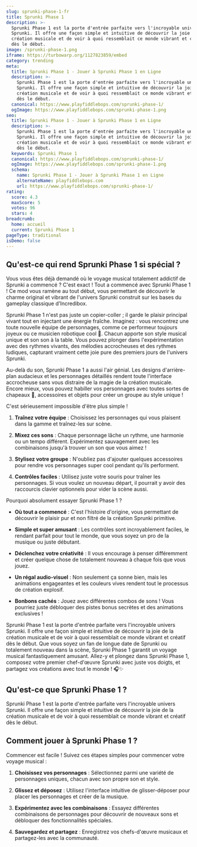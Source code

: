 ```yaml
---
slug: sprunki-phase-1-fr
title: Sprunki Phase 1
description: >-
  Sprunki Phase 1 est la porte d'entrée parfaite vers l'incroyable univers
  Sprunki. Il offre une façon simple et intuitive de découvrir la joie de la
  création musicale et de voir à quoi ressemblait ce monde vibrant et créatif
  dès le début.
image: /sprunki-phase-1.png
iframe: https://turbowarp.org/1127823859/embed
category: trending
meta:
  title: Sprunki Phase 1 - Jouer à Sprunki Phase 1 en Ligne
  description: >-
    Sprunki Phase 1 est la porte d'entrée parfaite vers l'incroyable univers
    Sprunki. Il offre une façon simple et intuitive de découvrir la joie de la
    création musicale et de voir à quoi ressemblait ce monde vibrant et créatif
    dès le début.
  canonical: https://www.playfiddlebops.com/sprunki-phase-1/
  ogImage: https://www.playfiddlebops.com/sprunki-phase-1.png
seo:
  title: Sprunki Phase 1 - Jouer à Sprunki Phase 1 en Ligne
  description: >-
    Sprunki Phase 1 est la porte d'entrée parfaite vers l'incroyable univers
    Sprunki. Il offre une façon simple et intuitive de découvrir la joie de la
    création musicale et de voir à quoi ressemblait ce monde vibrant et créatif
    dès le début.
  keywords: Sprunki Phase 1
  canonical: https://www.playfiddlebops.com/sprunki-phase-1/
  ogImage: https://www.playfiddlebops.com/sprunki-phase-1.png
  schema:
    name: Sprunki Phase 1 - Jouer à Sprunki Phase 1 en Ligne
    alternateName: playfiddlebops.com
    url: https://www.playfiddlebops.com/sprunki-phase-1/
rating:
  score: 4.3
  maxScore: 5
  votes: 96
  stars: 4
breadcrumb:
  home: accueil
  current: Sprunki Phase 1
pageType: traditional
isDemo: false
---
```


## Qu'est-ce qui rend Sprunki Phase 1 si spécial ?

Vous vous êtes déjà demandé où le voyage musical totalement addictif de Sprunki a commencé ? C'est exact ! Tout a commencé avec Sprunki Phase 1 ! Ce mod vous ramène au tout début, vous permettant de découvrir le charme original et vibrant de l'univers Sprunki construit sur les bases du gameplay classique d'Incredibox.

Sprunki Phase 1 n'est pas juste un copier-coller ; il garde le plaisir principal vivant tout en injectant une énergie fraîche. Imaginez : vous rencontrez une toute nouvelle équipe de personnages, comme ce performeur toujours joyeux ou ce musicien robotique cool 🤖. Chacun apporte son style musical unique et son son à la table. Vous pouvez plonger dans l'expérimentation avec des rythmes vivants, des mélodies accrocheuses et des rythmes ludiques, capturant vraiment cette joie pure des premiers jours de l'univers Sprunki.

Au-delà du son, Sprunki Phase 1 a aussi l'air génial. Les designs d'arrière-plan audacieux et les personnages détaillés rendent toute l'interface accrocheuse sans vous distraire de la magie de la création musicale. Encore mieux, vous pouvez habiller vos personnages avec toutes sortes de chapeaux 🎩, accessoires et objets pour créer un groupe au style unique !

C'est sérieusement impossible d'être plus simple !

1. **Traînez votre équipe** : Choisissez les personnages qui vous plaisent dans la gamme et traînez-les sur scène.

1. **Mixez ces sons** : Chaque personnage lâche un rythme, une harmonie ou un tempo différent. Expérimentez sauvagement avec les combinaisons jusqu'à trouver un son que vous aimez !

1. **Stylisez votre groupe** : N'oubliez pas d'ajouter quelques accessoires pour rendre vos personnages super cool pendant qu'ils performent.

1. **Contrôles faciles** : Utilisez juste votre souris pour traîner les personnages. Si vous voulez un nouveau départ, il pourrait y avoir des raccourcis clavier optionnels pour vider la scène aussi.

Pourquoi absolument essayer Sprunki Phase 1 ?

- **Où tout a commencé** : C'est l'histoire d'origine, vous permettant de découvrir le plaisir pur et non filtré de la création Sprunki primitive.

- **Simple et super amusant** : Les contrôles sont incroyablement faciles, le rendant parfait pour tout le monde, que vous soyez un pro de la musique ou juste débutant.

- **Déclenchez votre créativité** : Il vous encourage à penser différemment et créer quelque chose de totalement nouveau à chaque fois que vous jouez.

- **Un régal audio-visuel** : Non seulement ça sonne bien, mais les animations engageantes et les couleurs vives rendent tout le processus de création explosif.

- **Bonbons cachés** : Jouez avec différentes combos de sons ! Vous pourriez juste débloquer des pistes bonus secrètes et des animations exclusives !

Sprunki Phase 1 est la porte d'entrée parfaite vers l'incroyable univers Sprunki. Il offre une façon simple et intuitive de découvrir la joie de la création musicale et de voir à quoi ressemblait ce monde vibrant et créatif dès le début. Que vous soyez un fan de longue date de Sprunki ou totalement nouveau dans la scène, Sprunki Phase 1 garantit un voyage musical fantastiquement amusant. Allez-y et plongez dans Sprunki Phase 1, composez votre premier chef-d'œuvre Sprunki avec juste vos doigts, et partagez vos créations avec tout le monde ! 🎧✨

## Qu'est-ce que Sprunki Phase 1 ?

Sprunki Phase 1 est la porte d'entrée parfaite vers l'incroyable univers Sprunki. Il offre une façon simple et intuitive de découvrir la joie de la création musicale et de voir à quoi ressemblait ce monde vibrant et créatif dès le début.

## Comment jouer à Sprunki Phase 1 ?

Commencer est facile ! Suivez ces étapes simples pour commencer votre voyage musical :

1. **Choisissez vos personnages** : Sélectionnez parmi une variété de personnages uniques, chacun avec son propre son et style.

1. **Glissez et déposez** : Utilisez l'interface intuitive de glisser-déposer pour placer les personnages et créer de la musique.

1. **Expérimentez avec les combinaisons** : Essayez différentes combinaisons de personnages pour découvrir de nouveaux sons et débloquer des fonctionnalités spéciales.

1. **Sauvegardez et partagez** : Enregistrez vos chefs-d'œuvre musicaux et partagez-les avec la communauté.